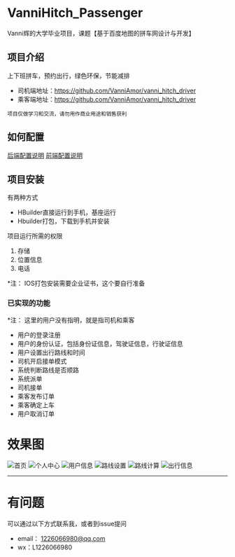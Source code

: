 # VanniHitch_Passenger
Vanni辉的大学毕业项目，课题【基于百度地图的拼车网设计与开发】

## 项目介绍

上下班拼车，预约出行，绿色环保，节能减排

- 司机端地址：https://github.com/VanniAmor/vanni_hitch_driver
- 乘客端地址：https://github.com/VanniAmor/vanni_hitch_driver

`项目仅做学习和交流，请勿用作商业用途和销售获利`

## 如何配置

[后端配置说明][后端配置说明]
[前端配置说明][前端配置说明]

## 项目安装
有两种方式
- HBuilder直接运行到手机，基座运行
- Hbuilder打包，下载到手机并安装

项目运行所需的权限
1. 存储
2. 位置信息
3. 电话

*注： IOS打包安装需要企业证书，这个要自行准备

### 已实现的功能
*注： 这里的用户没有指明，就是指司机和乘客

- 用户的登录注册
- 用户的身份认证，包括身份证信息，驾驶证信息，行驶证信息
- 用户设置出行路线和时间
- 司机开启接单模式
- 系统判断路线是否顺路
- 系统派单
- 司机接单
- 乘客发布订单
- 乘客确定上车
- 用户取消订单

# 效果图

![首页](https://note.youdao.com/yws/api/personal/file/04EE18E467454C7086AD1775F25524DC?method=download&shareKey=2e02ab4f920df31ae97236181954d20a "首页")
![个人中心](https://note.youdao.com/yws/api/personal/file/E61D3C66C52D4850B1439B0F3BF772A0?method=download&shareKey=ed41b0a0e75620116795f5201483f515 "个人中心")
![用户信息](https://note.youdao.com/yws/api/personal/file/BD51839D361D41DEBA085C3BF480BFA4?method=download&shareKey=522c5488e7b6ec759827803ce71363fd "用户信息")
![路线设置](https://note.youdao.com/yws/api/personal/file/D571230A69E24DC5A9261E153CB06C33?method=download&shareKey=69baf04a1eac155ab9958a0594eeab1e "路线设置")
![路线计算](https://note.youdao.com/yws/api/personal/file/66B21870F92844A9B15F82FDF6C33F4E?method=download&shareKey=b3e65c68db214a5d12987181bbe69833 "路线计算")
![出行信息](https://note.youdao.com/yws/api/personal/file/04812D9CFA994D4889FB9B3E7552B7A8?method=download&shareKey=e2bf8078839e5e8a29d58ab478bc9827 "出行信息")


------------




[后端配置说明]: https://github.com/VanniAmor/hitch/wiki/%E5%90%8E%E7%AB%AF%E9%A1%B9%E7%9B%AE%E7%9A%84%E9%85%8D%E7%BD%AE "后端配置说明"
[前端配置说明]: https://github.com/VanniAmor/vanni_hitch_driver/wiki "前端配置说明"

# 有问题

可以通过以下方式联系我，或者到issue提问
- email： 1226066980@qq.com
- wx：L1226066980

